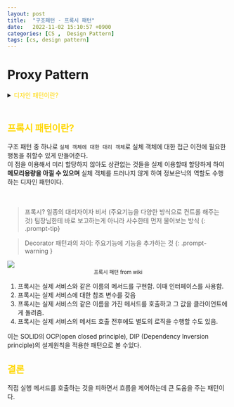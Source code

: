 ```yaml
---
layout: post
title:  "구조패턴 - 프록시 패턴"
date:   2022-11-02 15:10:57 +0900
categories: [CS ,  Design Pattern]
tags: [cs, design pattern]
---
```

# Proxy Pattern

<details>
<summary><span style="color: gold"> 디자인 패턴이란? </span></summary>
<div markdown="1">
## <span style="color: gold"> 디자인 패턴이란? </span>
- 디자인 패턴은 소프트웨어 공학의 소프트웨어 설계에서 공통으로 발생하는 문제를 자주 쓰이는 설계 방법을 정리한 패턴이다.
- 디자인 패턴을 참고하여 개발하면 효율성과 유지보수성, 운용성이 높아지며, 프로그램 최적화가 된다고 한다.
　 

디자인 패턴을 목적과 범위로 나눌수 있다

|구분|유형|설명|
|:---:|:---:|:---|
| |생성|객체 인스턴스 생성에 관여, 클래스 정의와 객체 생성 방식을 구조화, 캡슐화를 수행|
|목적|구조|더 큰 구조 형성 목적으로 클래스나 객체의 조합을 다루는 패턴|
|    |행위|클래스나 객체들이 상호작용하는 방법과 역할 분담을 다루는 패턴|
|범위|클래스|클래스간 관련성(상속), 컴파일 시 정적으로 결정|
|    |객체|객체 간 관련성을 다루는 패턴, 런타임 시 동적으로 결정|

---
</div>
</details>
　　

## <span style="color: gold"> 프록시 패턴이란? </span>
구조 패턴 중 하나로 `실체 객체에 대한 대리 객체`로 실체 객체에 대한 접근 이전에 필요한 행동을 취할수 있게 만들어준다.  
이 점을 이용해서 미리 할당하지 않아도 상관없는 것들을 실제 이용할때 할당하게 하여 __메모리용량을 아낄 수 있으며__ 
실체 객체를 드러나지 않게 하여 정보은닉의 역할도 수행하는 디자인 패턴이다.

　  

>프록시? 일종의 대리자이자 비서 (주요기능을 다양한 방식으로 컨트롤 해주는 것)
>팀장님한테 바로 보고하는게 아니라 사수한테 먼저 물어보는 방식
{: .prompt-tip}

>Decorator 패턴과의 차이: 주요기능에 기능을 추가하는 것
{: .prompt-warning }

<img src= "https://images.velog.io/images/pjh612/post/0b0748c1-33ad-48af-be36-a57cb6cea8e9/image.png">


<center><small> 프록시 패턴 from wiki </small></center>
  

1. 프록시는 실제 서비스와 같은 이름의 메서드를 구현함. 이때 인터페이스를 사용함.
2. 프록시는 실제 서비스에 대한 참조 변수를 갖음
3. 프록시는 실제 서비스의 같은 이름을 가진 메서드를 호출하고 그 값을 클라이언트에게 돌려줌.
4. 프록시는 실제 서비스의 메서드 호출 전후에도 별도의 로직을 수행할 수도 있음.

이는 SOLID의 OCP(open closed principle), DIP (Dependency Inversion principle)의 설계원칙을 적용한 패턴으로 볼 수있다.


## <span style="color: gold"> 결론 </span>

 직접 실행 메서드를 호출하는 것을 피하면서 흐름을 제어하는데 큰 도움을 주는 패턴이다.
